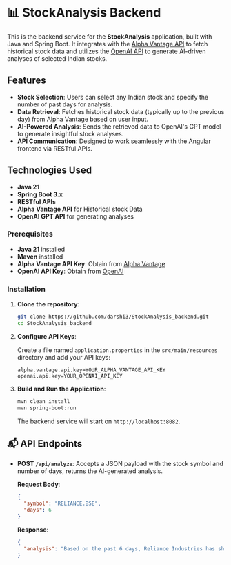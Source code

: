 
# 📊 StockAnalysis Backend

This is the backend service for the **StockAnalysis** application, built with Java and Spring Boot. It integrates with the [Alpha Vantage API](https://www.alphavantage.co/) 
to fetch historical stock data and utilizes the [OpenAI API](https://platform.openai.com/) to generate AI-driven analyses of selected Indian stocks.

##  Features

- **Stock Selection**: Users can select any Indian stock and specify the number of past days for analysis.
- **Data Retrieval**: Fetches historical stock data (typically up to the previous day) from Alpha Vantage based on user input.
- **AI-Powered Analysis**: Sends the retrieved data to OpenAI's GPT model to generate insightful stock analyses.
- **API Communication**: Designed to work seamlessly with the Angular frontend via RESTful APIs.

##  Technologies Used

- **Java 21**
- **Spring Boot 3.x**
- **RESTful APIs**
- **Alpha Vantage API** for Historical stock Data
- **OpenAI GPT API** for generating analyses

### Prerequisites

- **Java 21** installed
- **Maven** installed
- **Alpha Vantage API Key**: Obtain from [Alpha Vantage](https://www.alphavantage.co/support/#api-key)
- **OpenAI API Key**: Obtain from [OpenAI](https://platform.openai.com/account/api-keys)

### Installation

1. **Clone the repository**:

   ```bash
   git clone https://github.com/darshi3/StockAnalysis_backend.git
   cd StockAnalysis_backend
   ```

2. **Configure API Keys**:

   Create a file named `application.properties` in the `src/main/resources` directory and add your API keys:

   ```properties
   alpha.vantage.api.key=YOUR_ALPHA_VANTAGE_API_KEY
   openai.api.key=YOUR_OPENAI_API_KEY
   ```

3. **Build and Run the Application**:

   ```bash
   mvn clean install
   mvn spring-boot:run
   ```

   The backend service will start on `http://localhost:8082`.

## 📬 API Endpoints

- **POST `/api/analyze`**: Accepts a JSON payload with the stock symbol and number of days, returns the AI-generated analysis.

   **Request Body**:

   ```json
   {
     "symbol": "RELIANCE.BSE",
     "days": 6
   }
   ```

   **Response**:

   ```json
   {
     "analysis": "Based on the past 6 days, Reliance Industries has shown..."
   }
   ```



